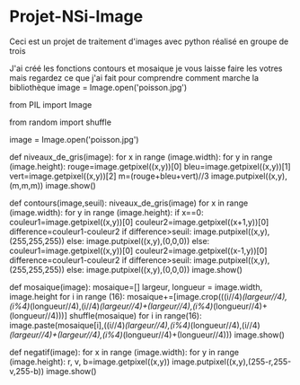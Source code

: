 # Projet-NSi-Image
Ceci est un projet de traitement d'images avec python réalisé en groupe de trois

J'ai créé les fonctions contours et mosaique je vous laisse faire les votres mais regardez ce que j'ai fait pour comprendre comment marche la bibliothèque
image = Image.open('poisson.jpg')

from PIL import Image

from random import shuffle

image = Image.open('poisson.jpg')

def niveaux_de_gris(image): 
    for x in range (image.width): 
        for y in range (image.height): 
            rouge=image.getpixel((x,y))[0] 
            bleu=image.getpixel((x,y))[1] 
            vert=image.getpixel((x,y))[2] 
            m=(rouge+bleu+vert)//3 
            image.putpixel((x,y),(m,m,m)) 
    image.show() 

def contours(image,seuil): 
    niveaux_de_gris(image) 
    for x in range (image.width): 
        for y in range (image.height): 
            if x==0: 
                couleur1=image.getpixel((x,y))[0] 
                couleur2=image.getpixel((x+1,y))[0] 
                difference=couleur1-couleur2 
                if difference>seuil: 
                    image.putpixel((x,y),(255,255,255)) 
                else: 
                    image.putpixel((x,y),(0,0,0)) 
            else: 
                couleur1=image.getpixel((x,y))[0] 
                couleur2=image.getpixel((x-1,y))[0] 
                difference=couleur1-couleur2 
                if difference>seuil: 
                    image.putpixel((x,y),(255,255,255)) 
                else: 
                    image.putpixel((x,y),(0,0,0)) 
    image.show()

def mosaique(image):
    mosaique=[]
    largeur, longueur = image.width, image.height
    for i in range (16):
        mosaique+=[image.crop(((i//4)*(largeur//4),(i%4)*(longueur//4),(i//4)*(largeur//4)+(largeur//4),(i%4)*(longueur//4)+(longueur//4)))]
    shuffle(mosaique)
    for i in range(16):
        image.paste(mosaique[i],((i//4)*(largeur//4),(i%4)*(longueur//4),(i//4)*(largeur//4)+(largeur//4),(i%4)*(longueur//4)+(longueur//4)))
    image.show()

def negatif(image):
    for x in range (image.width): 
        for y in range (image.height): 
            r, v, b=image.getpixel((x,y))
            image.putpixel((x,y),(255-r,255-v,255-b)) 
    image.show() 
